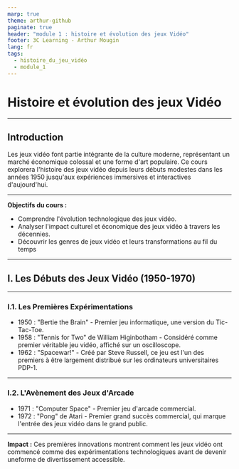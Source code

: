 ```yaml
---
marp: true
theme: arthur-github
paginate: true
header: "module 1 : histoire et évolution des jeux Vidéo"
footer: 3C Learning - Arthur Mougin
lang: fr
tags:
  - histoire_du_jeu_vidéo
  - module_1
---
```


<!-- 
_class: "lead"
_paginate : false 
-->
# Histoire et évolution des jeux Vidéo



---

## Introduction
 Les jeux vidéo font partie intégrante de la culture moderne, représentant un marché économique colossal et une forme d'art populaire. Ce cours explorera l'histoire des jeux vidéo depuis leurs débuts modestes dans les années 1950 jusqu'aux expériences immersives et interactives d'aujourd'hui. <!-- ceci est une note de cours que je vais lire a l'oral mais qui n'est pas dans ma présentation-->

---

**Objectifs du cours :**
- Comprendre l'évolution technologique des jeux vidéo.
- Analyser l'impact culturel et économique des jeux vidéo à travers les décennies.
- Découvrir les genres de jeux vidéo et leurs transformations au fil du temps

---

<!-- 
_class: "lead"
_paginate : false 
-->
## I. Les Débuts des Jeux Vidéo (1950-1970)

---

### I.1. Les Premières Expérimentations
- 1950 : "Bertie the Brain" - Premier jeu informatique, une version du Tic-Tac-Toe.
- 1958 : "Tennis for Two" de William Higinbotham - Considéré comme premier véritable jeu vidéo, affiché sur un oscilloscope.
- 1962 : "Spacewar!" - Créé par Steve Russell, ce jeu est l'un des premiers à être largement distribué sur les ordinateurs universitaires PDP-1.

---

### I.2. L'Avènement des Jeux d'Arcade
- 1971 : "Computer Space" - Premier jeu d'arcade commercial.
- 1972 : "Pong" de Atari - Premier grand succès commercial, qui marque l'entrée des jeux vidéo dans le grand public.

---

**Impact :** Ces premières innovations montrent comment les jeux vidéo ont
commencé comme des expérimentations technologiques avant de devenir uneforme de divertissement accessible.
